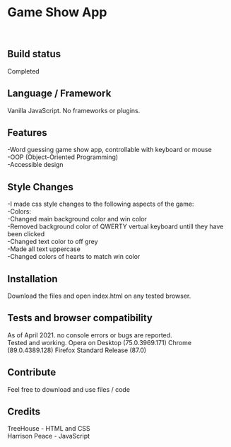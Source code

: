 ## <h1>Game Show App</h1>
<br>

## Build status
Completed

## Language / Framework
Vanilla JavaScript.
No frameworks or plugins.

## Features
-Word guessing game show app, controllable with keyboard or mouse<br>
-OOP (Object-Oriented Programming)<br>
-Accessible design

## Style Changes
-I made css style changes to the following aspects of the game:<br>
-Colors:<br>
     -Changed main background color and win color<br>
     -Removed background color of QWERTY vertual keyboard untill they have been clicked<br>
     -Changed text color to off grey<br>
-Made all text uppercase<br>
-Changed colors of hearts to match win color

## Installation
Download the files and open index.html on any tested browser.

## Tests and browser compatibility
As of April 2021. no console errors or bugs are reported.<br>
Tested and working. Opera on Desktop (75.0.3969.171) Chrome (89.0.4389.128) Firefox Standard Release (87.0)

## Contribute
Feel free to download and use files / code 

## Credits
TreeHouse - HTML and CSS<br>
Harrison Peace - JavaScript
